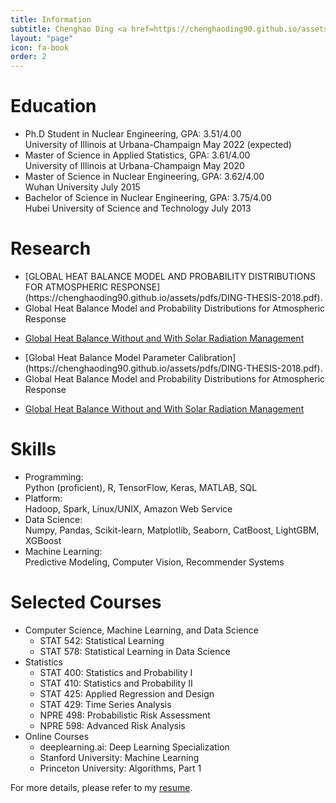 ```yaml
---
title: Information
subtitle: Chenghao Ding <a href=https://chenghaoding90.github.io/assets/pdfs/Resume-Chenghao-Ding1.pdf> (Click to download my resume)</a>
layout: "page"
icon: fa-book
order: 2
---
```


# Education

<ul>
        <li>Ph.D Student in Nuclear Engineering, GPA: 3.51/4.00 <br />
        University of Illinois at Urbana-Champaign  May 2022 (expected) </li>
        <li>Master of Science in Applied Statistics, GPA: 3.61/4.00 <br />
        University of Illinois at Urbana-Champaign  May 2020 </li>
        <li>Master of Science in Nuclear Engineering, GPA: 3.62/4.00 <br />
        Wuhan University  July 2015</li>
        <li>Bachelor of Science in Nuclear Engineering, GPA: 3.75/4.00 <br />
        Hubei University of Science and Technology  July 2013</li>
    </ul>

# Research
<ul>
        <li>
        [GLOBAL HEAT BALANCE MODEL AND PROBABILITY DISTRIBUTIONS FOR ATMOSPHERIC RESPONSE](https://chenghaoding90.github.io/assets/pdfs/DING-THESIS-2018.pdf). </li>
        <li>
        Global Heat Balance Model and Probability Distributions for Atmospheric Response </li>
</ul>  

<ul>
    <li><a href="https://chenghaoding90.github.io/assets/pdfs/DING-THESIS-2018.pdf">Global Heat Balance Without and With Solar Radiation Management</a></li>
<!--     <li><a href="#">Global Heat Balance Model and Probability Distributions for Atmospheric Response</a></li> -->
</ul>

<ul>
        <li>
        [Global Heat Balance Model Parameter Calibration](https://chenghaoding90.github.io/assets/pdfs/DING-THESIS-2018.pdf). </li>
        <li>
        Global Heat Balance Model and Probability Distributions for Atmospheric Response </li>
</ul>  

<ul>
    <li><a href="https://chenghaoding90.github.io/assets/pdfs/DING-THESIS-2018.pdf">Global Heat Balance Without and With Solar Radiation Management</a></li>
<!--     <li><a href="#">Global Heat Balance Model and Probability Distributions for Atmospheric Response</a></li> -->
</ul>

# Skills

<ul>
        <li>Programming: <br />
        Python (proficient), R, TensorFlow, Keras, MATLAB, SQL</li>
        <li>Platform: <br />
        Hadoop, Spark, Linux/UNIX, Amazon Web Service</li>
        <li>Data Science:  <br />
        Numpy, Pandas, Scikit-learn, Matplotlib, Seaborn, CatBoost, LightGBM, XGBoost</li>
        <li>Machine Learning:  <br />
        Predictive Modeling, Computer Vision, Recommender Systems</li>
    </ul>
    
# Selected Courses
<ul>
<li> Computer Science, Machine Learning, and Data Science
        <ul>
         <li> STAT 542: Statistical Learning</li>
         <li> STAT 578: Statistical Learning in Data Science</li>
        </ul>
</li>

<li> Statistics
          <ul>
          <li>STAT 400: Statistics and Probability I</li>
          <li>STAT 410: Statistics and Probability II</li>
          <li>STAT 425: Applied Regression and Design</li>
          <li>STAT 429: Time Series Analysis</li>
          <li>NPRE 498: Probabilistic Risk Assessment</li>
          <li>NPRE 598: Advanced Risk Analysis</li>
          </ul>
</li>

<li> Online Courses
          <ul>
          <li>deeplearning.ai: Deep Learning Specialization</li>
          <li>Stanford University: Machine Learning</li>
          <li>Princeton University: Algorithms, Part 1</li>
          </ul>
</li>
</ul>   


For more details, please refer to my [resume](https://chenghaoding90.github.io/assets/pdfs/ChenghaoDing1.pdf).

